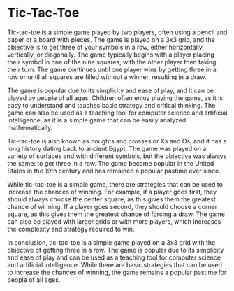 # Tic-Tac-Toe
Tic-tac-toe is a simple game played by two players, often using a pencil and paper or a board with pieces. The game is played on a 3x3 grid, and the objective is to get three of your symbols in a row, either horizontally, vertically, or diagonally. The game typically begins with a player placing their symbol in one of the nine squares, with the other player then taking their turn. The game continues until one player wins by getting three in a row or until all squares are filled without a winner, resulting in a draw.

The game is popular due to its simplicity and ease of play, and it can be played by people of all ages. Children often enjoy playing the game, as it is easy to understand and teaches basic strategy and critical thinking. The game can also be used as a teaching tool for computer science and artificial intelligence, as it is a simple game that can be easily analyzed mathematically.

Tic-tac-toe is also known as noughts and crosses or Xs and Os, and it has a long history dating back to ancient Egypt. The game was played on a variety of surfaces and with different symbols, but the objective was always the same: to get three in a row. The game became popular in the United States in the 19th century and has remained a popular pastime ever since.

While tic-tac-toe is a simple game, there are strategies that can be used to increase the chances of winning. For example, if a player goes first, they should always choose the center square, as this gives them the greatest chance of winning. If a player goes second, they should choose a corner square, as this gives them the greatest chance of forcing a draw. The game can also be played with larger grids or with more players, which increases the complexity and strategy required to win.

In conclusion, tic-tac-toe is a simple game played on a 3x3 grid with the objective of getting three in a row. The game is popular due to its simplicity and ease of play and can be used as a teaching tool for computer science and artificial intelligence. While there are basic strategies that can be used to increase the chances of winning, the game remains a popular pastime for people of all ages.
